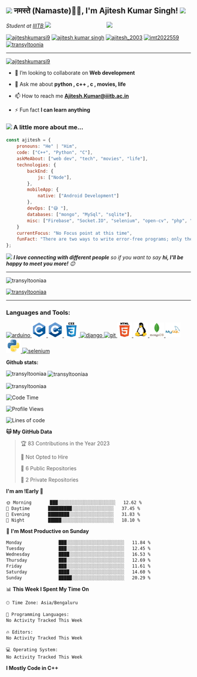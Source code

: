 <h2><img src="https://emojis.slackmojis.com/emojis/images/1531849430/4246/blob-sunglasses.gif?1531849430" width="30"/> नमस्ते (Namaste)🙏🏻, I'm Ajitesh Kumar Singh! <img src="https://media.giphy.com/media/12oufCB0MyZ1Go/giphy.gif" width="50"></h2>
<img align='right' src="https://media.giphy.com/media/M9gbBd9nbDrOTu1Mqx/giphy.gif" width="230">
<p><em>Student at <a href="https://www.iiitb.ac.in/">IIITB
</a><img src="https://media.giphy.com/media/WUlplcMpOCEmTGBtBW/giphy.gif" width="30"> 
</em></p>

<p align="left">
<a href="https://twitter.com/ajiteshkumarsi9" target="blank"><img align="center" src="https://raw.githubusercontent.com/rahuldkjain/github-profile-readme-generator/master/src/images/icons/Social/twitter.svg" alt="ajiteshkumarsi9" height="30" width="40" /></a>
<a href="https://www.linkedin.com/in/ajitesh-kumar-singh-140529201/" target="blank"><img align="center" src="https://raw.githubusercontent.com/rahuldkjain/github-profile-readme-generator/master/src/images/icons/Social/linked-in-alt.svg" alt="ajitesh kumar singh" height="30" width="40" /></a>
<a href="https://www.instagram.com/_ajitesh_2003/" target="blank"><img align="center" src="https://raw.githubusercontent.com/rahuldkjain/github-profile-readme-generator/master/src/images/icons/Social/instagram.svg" alt="ajitesh_2003" height="30" width="40" /></a>
<a href="https://www.codechef.com/users/imt2022559" target="blank"><img align="center" src="https://cdn.jsdelivr.net/npm/simple-icons@3.1.0/icons/codechef.svg" alt="imt2022559" height="30" width="40" /></a>
<a href="https://leetcode.com/Transyltooniaa/" target="blank"><img align="center" src="https://raw.githubusercontent.com/rahuldkjain/github-profile-readme-generator/master/src/images/icons/Social/leet-code.svg" alt="transyltoonia" height="30" width="40" /></a>
</p>

---


<p align="left"> <a href="https://twitter.com/ajiteshkumarsi9" target="blank"><img src="https://img.shields.io/twitter/follow/ajiteshkumarsi9?logo=twitter&style=for-the-badge" alt="ajiteshkumarsi9" /></a> </p>

- 👯 I’m looking to collaborate on **Web development**

- 💬 Ask me about **python , c++ , c , movies, life**

- 📫 How to reach me **Ajitesh.Kumar@iiitb.ac.in**

- ⚡ Fun fact **I can learn anything**


### <img src="https://media.giphy.com/media/VgCDAzcKvsR6OM0uWg/giphy.gif" width="50"> A little more about me...  

```javascript
const ajitesh = {
    pronouns: "He" | "Him",
    code: ["C++", "Python", "C"],
    askMeAbout: ["web dev", "tech", "movies", "life"],
    technologies: {
        backEnd: {
            js: ["Node"],
        },
        mobileApp: {
            native: ["Android Development"]
        },
        devOps: ["😅 "],
        databases: ["mongo", "MySql", "sqlite"],
        misc: ["Firebase", "Socket.IO", "selenium", "open-cv", "php", "SuiteApp"]
    }
    currentFocus: "No Focus point at this time",
    funFact: "There are two ways to write error-free programs; only the third one works"
};
```

<img src="https://media.giphy.com/media/LnQjpWaON8nhr21vNW/giphy.gif" width="60"> <em><b>I love connecting with different people</b> so if you want to say <b>hi, I'll be happy to meet you more!</b> 😊</em>

---
<p align="left"> <img src="https://komarev.com/ghpvc/?username=transyltooniaa&label=Profile%20views&color=0e75b6&style=flat" alt="transyltooniaa" /> </p>

<p align="left"> <a href="https://github.com/ryo-ma/github-profile-trophy"><img src="https://github-profile-trophy.vercel.app/?username=transyltooniaa" alt="transyltooniaa" /></a> </p>

---

<h3 align="left">Languages and Tools:</h3>
<p align="left"> <a href="https://www.arduino.cc/" target="_blank" rel="noreferrer"> <img src="https://cdn.worldvectorlogo.com/logos/arduino-1.svg" alt="arduino" width="40" height="40"/> </a> <a href="https://www.cprogramming.com/" target="_blank" rel="noreferrer"> <img src="https://raw.githubusercontent.com/devicons/devicon/master/icons/c/c-original.svg" alt="c" width="40" height="40"/> </a> <a href="https://www.w3schools.com/cpp/" target="_blank" rel="noreferrer"> <img src="https://raw.githubusercontent.com/devicons/devicon/master/icons/cplusplus/cplusplus-original.svg" alt="cplusplus" width="40" height="40"/> </a> <a href="https://www.w3schools.com/css/" target="_blank" rel="noreferrer"> <img src="https://raw.githubusercontent.com/devicons/devicon/master/icons/css3/css3-original-wordmark.svg" alt="css3" width="40" height="40"/> </a> <a href="https://www.djangoproject.com/" target="_blank" rel="noreferrer"> <img src="https://cdn.worldvectorlogo.com/logos/django.svg" alt="django" width="40" height="40"/> </a> <a href="https://git-scm.com/" target="_blank" rel="noreferrer"> <img src="https://www.vectorlogo.zone/logos/git-scm/git-scm-icon.svg" alt="git" width="40" height="40"/> </a> <a href="https://www.w3.org/html/" target="_blank" rel="noreferrer"> <img src="https://raw.githubusercontent.com/devicons/devicon/master/icons/html5/html5-original-wordmark.svg" alt="html5" width="40" height="40"/> </a> <a href="https://www.linux.org/" target="_blank" rel="noreferrer"> <img src="https://raw.githubusercontent.com/devicons/devicon/master/icons/linux/linux-original.svg" alt="linux" width="40" height="40"/> </a> <a href="https://www.mongodb.com/" target="_blank" rel="noreferrer"> <img src="https://raw.githubusercontent.com/devicons/devicon/master/icons/mongodb/mongodb-original-wordmark.svg" alt="mongodb" width="40" height="40"/> </a> <a href="https://www.mysql.com/" target="_blank" rel="noreferrer"> <img src="https://raw.githubusercontent.com/devicons/devicon/master/icons/mysql/mysql-original-wordmark.svg" alt="mysql" width="40" height="40"/> </a> <a href="https://www.python.org" target="_blank" rel="noreferrer"> <img src="https://raw.githubusercontent.com/devicons/devicon/master/icons/python/python-original.svg" alt="python" width="40" height="40"/> </a> <a href="https://www.selenium.dev" target="_blank" rel="noreferrer"> <img src="https://raw.githubusercontent.com/detain/svg-logos/780f25886640cef088af994181646db2f6b1a3f8/svg/selenium-logo.svg" alt="selenium" width="40" height="40"/> </a> </p
---

<h2 align="left"><b>Github stats:</b></h3>  
<p><img align="left" src="https://github-readme-stats.vercel.app/api/top-langs?username=transyltooniaa&show_icons=true&locale=en&layout=compact" alt="transyltooniaa" /></p>

<p>&nbsp;<img align="center" src="https://github-readme-stats.vercel.app/api?username=transyltooniaa&show_icons=true&locale=en" alt="transyltooniaa" /></p>

<p><img align="center" src="https://github-readme-streak-stats.herokuapp.com/?user=transyltooniaa&" alt="transyltooniaa" /></p>


![Code Time](http://img.shields.io/badge/Code%20Time-2%2C178%20hrs%2041%20mins-blue)

![Profile Views](http://img.shields.io/badge/Profile%20Views-1685-blue)

![Lines of code](https://img.shields.io/badge/From%20Hello%20World%20I%27ve%20Written-4.7%20million%20lines%20of%20code-blue)


**🐱 My GitHub Data** 
 > 
> 🏆 83 Contributions in the Year 2023
 > 
> 🚫 Not Opted to Hire
 > 
> 📜 6 Public Repositories 
 > 
> 🔑 2 Private Repositories 
 > 
**I'm am !Early 🐤** 

```text
🌞 Morning       ███░░░░░░░░░░░░░░░░░░░░░░   12.62 % 
🌆 Daytime       █████████░░░░░░░░░░░░░░░░   37.45 % 
🌃 Evening       ████████░░░░░░░░░░░░░░░░░   31.83 % 
🌙 Night         █████░░░░░░░░░░░░░░░░░░░░   18.10 % 
```
📅 **I'm Most Productive on Sunday** 

```text
Monday              ███░░░░░░░░░░░░░░░░░░░░░░   11.84 % 
Tuesday             ███░░░░░░░░░░░░░░░░░░░░░░   12.45 % 
Wednesday           ████░░░░░░░░░░░░░░░░░░░░░   16.53 % 
Thursday            ███░░░░░░░░░░░░░░░░░░░░░░   12.69 % 
Friday              ███░░░░░░░░░░░░░░░░░░░░░░   11.61 % 
Saturday            ████░░░░░░░░░░░░░░░░░░░░░   14.60 % 
Sunday              █████░░░░░░░░░░░░░░░░░░░░   20.29 % 
```


📊 **This Week I Spent My Time On** 

```text
🕑︎ Time Zone: Asia/Bengaluru

💬 Programming Languages: 
No Activity Tracked This Week

🔥 Editors: 
No Activity Tracked This Week

💻 Operating System: 
No Activity Tracked This Week
```

**I Mostly Code in C++** 



